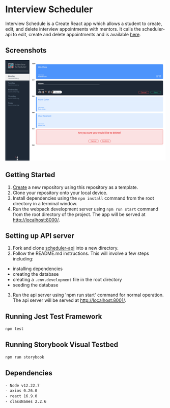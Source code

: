 # Interview Scheduler

Interview Schedule is a Create React app which allows a student to create, edit, and delete interview appointments with mentors. It calls the scheduler-api to edit, create and delete appointments and is available [here](https://github.com/lighthouse-labs/scheduler-api).


## Screenshots

!["Screenshot of main page on desktop screen"](https://github.com/alisonharman/scheduler/blob/master/docs/Scheduler_desktop.png)


## Getting Started
1. [Create](https://docs.github.com/en/repositories/creating-and-managing-repositories/creating-a-repository-from-a-template) a new repository using this repository as a template.
2. Clone your repository onto your local device.
3. Install dependencies using the `npm install` command from the root directory in a terminal window.
3. Run the webpack development server using `npm run start` command from the root directory of the project. The app will be served at <http://localhost:8000/>.

## Setting up API server
1. Fork and clone [scheduler-api](https://github.com/lighthouse-labs/scheduler-api) into a new directory.
2. Follow the README.md instructions.  This will involve a few steps including:
  - installing dependencies
  - creating the database
  - creating a `.env.development` file in the root directory
  - seeding the database
3. Run the api server using 'npm run start' command for normal operation. The api server will be served at <http://localhost:8001/>.

## Running Jest Test Framework

```sh
npm test
```

## Running Storybook Visual Testbed

```sh
npm run storybook
```

## Dependencies

```sh
- Node v12.22.7
- axios 0.26.0
- react 16.9.0
- classNames 2.2.6
```